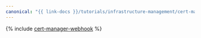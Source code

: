 ```yaml
---
canonical: "{{ link-docs }}/tutorials/infrastructure-management/cert-manager-webhook"
---
```


{% include [cert-manager-webhook](../../_tutorials/infrastructure/cert-manager-webhook.md) %}
